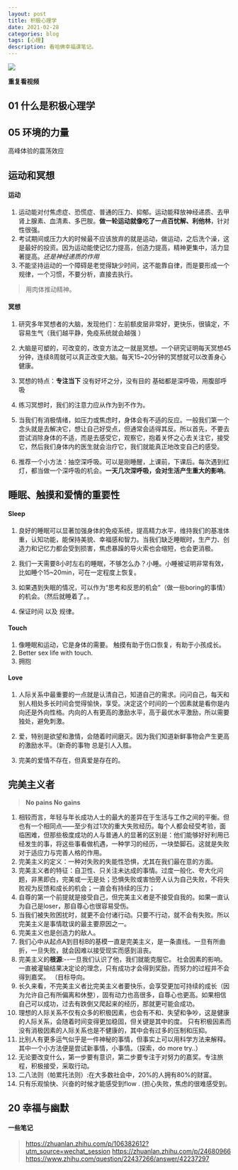 ```yaml
---
layout: post
title: 积极心理学
date: 2021-02-28
categories: blog
tags: [心理]
description: 看哈佛幸福课笔记。
---
```


![](https://raw.githubusercontent.com/icodingc/icodingc.github.io/main/img/positive01.png)

**重复看视频**

## 01 什么是积极心理学

## 05 环境的力量
高峰体验的震荡效应

## 运动和冥想

#### 运动
1. 运动能对付焦虑症、恐慌症、普通的压力、抑郁。运动能释放神经递质、去甲肾上腺素、血清素、多巴胺。**做一轮运动就像吃了一点百忧解、利他林**，针对性很强。
2. 考试期间或压力大的时候最不应该放弃的就是运动，做运动，之后洗个澡，这是最好的投资。因为运动能使记忆力提高，创造力提高，精神更集中，活力显著提高。*还是神经递质的作用*
3. 不能坚持运动的一个障碍是老觉得缺少时间，这不能靠自律，而是要形成一个规律，一个习惯，不要分析，直接去执行。

> 用肉体推动精神。

#### 冥想
1. 研究多年冥想者的大脑，发现他们：左前额皮层非常好，更快乐，很镇定，不容易生气（我们越平静，免疫系统就会越强 ）
 
2. 大脑是可塑的，可改变的，改变方法之一就是冥想。一个研究证明每天冥想45分钟，连续8周就可以真正改变大脑。每天15~20分钟的冥想就可以改善身心健康。
 
3. 冥想的特点：**专注当下**
没有好坏之分，没有目的
基础都是深呼吸，用腹部呼吸
 
4. 练习冥想时，我们的注意力应从作为到不作为。
 
5. 当我们有消极情绪，如压力或焦虑时，身体会有不适的反应。一般我们第一个念头就是去解决它，想让自己好受点，但通常会适得其反。所以首先，不要去尝试消除身体的不适，而是去感受它，观察它，抱着关怀之心去关注它，接受它，然后我们身体内的医生就会治疗它，我们就能真正地改变自己的感受。
 
6. 推荐一个小方法：抽空深呼吸。可以是刚睡醒，上课前，下课后。每次遇到红灯，都当做一个深呼吸的机会。**一天几次深呼吸，会对生活产生重大的影响**。

## 睡眠、触摸和爱情的重要性

#### Sleep

1. 良好的睡眠可以显著加强身体的免疫系统，提高精力水平，维持我们的基准体重，认知功能，能保持美貌、幸福感和智力。当我们缺乏睡眠时，生产力、创造力和记忆力都会受到损害，焦虑暴躁的导火索也会缩短，也会更消极。
 
3. 我们一天需要8小时左右的睡眠，不够怎么办？小睡。小睡被证明非常有效，比如睡个15~20min，可在一定程度上恢复。
 
4. 如果遇到失眠的情况，可以作为“思考和反思的机会”（做一些boring的事情）的机会。（然后就睡着了。。
 
5. 保证时间 以及 规律。

#### Touch

1. 像睡眠和运动，它是身体的需要。 触摸有助于伤口恢复，有助于小孩成长。
2. Better sex life with touch.
3. 拥抱

#### Love

1. 人际关系中最重要的一点就是认清自己，知道自己的需求。问问自己，每天和别人相处多长时间会觉得愉快，享受。决定这个时间的一个因素就是看你是内向还是外向性格。内向的人有更高的激励水平，高于最优水平激励，所以需要独处，避免刺激。
 
2. 爱，特别是欲望和激情，会随着时间磨灭。因为我们知道新鲜事物会产生更高的激励水平。（新奇的事物 总是引人入胜。
 
3. 完美的爱情不存在，但真爱是存在的。

## 完美主义者
> **No pains No gains**

1. 相较而言，年轻与年长成功人士的最大的差异在于生活与工作之间的平衡。但也有一个相同点——至少有过1次的重大失败经历。每个人都会经受考验，面临困难，但那些极度成功的人与普通人的显著的区别是：他们能够好好利用已经发生的事，将这些事看做机遇，一种学习的经历，一块垫脚石。这就是失败对于适应力与完善人格的作用。
2. 完美主义的定义：一种对失败的失能性恐惧，尤其在我们最在意的方面。
3. 完美主义者的特征：自卫性、只关注未达成的事情。过度一般化、夸大化问题，非黑即白，完美或一无是处；恐惧失败或害怕旁人认为自己失败，不将失败视为反馈和成长的机会；一直会有持续的压力；
4. 自尊的第一个前提就是接受自己，但完美主义者是不接受自我的。如果一直认为自己是loser，那自尊心也很容易受伤。
5. 当我们被失败困扰时，就更不会付诸行动。只要不行动，就不会有失败。所以完美主义是事情耽误的最主要原因之一。
6. 完美主义也是创造力的敌人。
7. 我们心中从起点A到目标B的基模一直是完美主义，是一条直线。一旦有所曲折，一旦失败，就会因难以接受现实而感到沮丧。
8. 完美主义的**根源**:--一旦我们认识了他，我们就能克服它。
社会因素的影响。一直被灌输结果决定论的理念，只有成功才会得到奖励，而努力的过程并不会得到嘉奖。 （目标导向。
9. 长久来看，不完美主义者比完美主义者要快乐，会享受更加可持续的成长（因为允许自己有所偏离和休整），固有动力也高很多，自尊心也更高。如果相信自己可以成功，过去有跌倒又爬起来的经历，那就更可能会成功。
10. 理想的人际关系不仅有众多的积极因素，也会有不和、失望和争吵，这是健康的人际关系，会随着时间变得更加稳固，但关键是其中的度。
只有积极因素而没有消极因素的人际关系也是不健康的，其中会有过多的压制和压抑。
11. 比别人有更多运气似乎是一件神秘的事情，但事实上可以用科学方法来解释。其中一个小方法便是尝试新事情，小事情。（探索，do more try..）
12. 无论要改变什么，第一步要有意识，第二步要专注于对努力的嘉奖。专注旅程，积极接受，采取行动。
13. 二八法则（帕累托法则）:在大多数社会中，20%的人拥有80%的财富。
14. 只有乐观愉快、兴奋的时候才能感受到flow . (担心失败，焦虑的很难感受到。



## 20 幸福与幽默


#### 一些笔记 
> https://zhuanlan.zhihu.com/p/106382612?utm_source=wechat_session
> https://zhuanlan.zhihu.com/p/24680966
> https://www.zhihu.com/question/22437266/answer/42237297